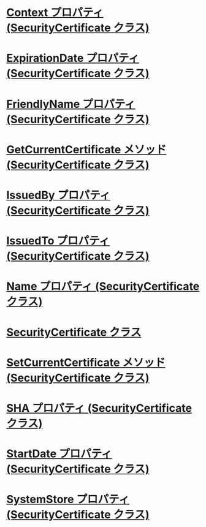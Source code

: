 # [Context プロパティ (SecurityCertificate クラス)](context-property-securitycertificate-class.md)
# [ExpirationDate プロパティ (SecurityCertificate クラス)](expirationdate-property-securitycertificate-class.md)
# [FriendlyName プロパティ (SecurityCertificate クラス)](friendlyname-property-securitycertificate-class.md)
# [GetCurrentCertificate メソッド (SecurityCertificate クラス)](getcurrentcertificate-method-securitycertificate-class.md)
# [IssuedBy プロパティ (SecurityCertificate クラス)](issuedby-property-securitycertificate-class.md)
# [IssuedTo プロパティ (SecurityCertificate クラス)](issuedto-property-securitycertificate-class.md)
# [Name プロパティ (SecurityCertificate クラス)](name-property-securitycertificate-class.md)
# [SecurityCertificate クラス](securitycertificate-class.md)
# [SetCurrentCertificate メソッド (SecurityCertificate クラス)](setcurrentcertificate-method-securitycertificate-class.md)
# [SHA プロパティ (SecurityCertificate クラス)](sha-property-securitycertificate-class.md)
# [StartDate プロパティ (SecurityCertificate クラス)](startdate-property-securitycertificate-class.md)
# [SystemStore プロパティ (SecurityCertificate クラス)](systemstore-property-securitycertificate-class.md)
